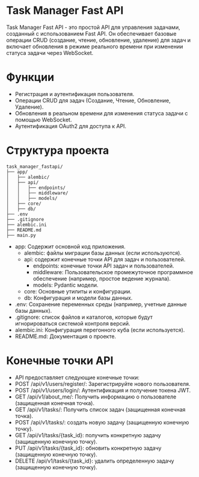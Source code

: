 # Task Manager Fast API

Task Manager Fast API - это простой API для управления задачами, созданный с использованием Fast API. Он обеспечивает базовые операции CRUD (создание, чтение, обновление, удаление) для задач и включает обновления в режиме реального времени при изменении статуса задачи через WebSocket.

# Функции
  
  - Регистрация и аутентификация пользователя.
  - Операции CRUD для задач (Создание, Чтение, Обновление, Удаление).
  - Обновления в реальном времени для изменения статуса задачи с помощью WebSocket.
  - Аутентификация OAuth2 для доступа к API.

# Структура проекта 
```
task_manager_fastapi/
├── app/
│   ├── alembic/
│   ├── api/
│   │   ├── endpoints/
│   │   ├── middleware/
│   │   ├── models/
│   ├── core/
│   ├── db/
├── .env
├── .gitignore
├── alembic.ini
├── README.md
├── main.py
```


- app: Содержит основной код приложения.
    - alembic: файлы миграции базы данных (если используются).
    - api: содержит конечные точки API для задач и пользователей.
        - endpoints: конечные точки API задач и пользователей.
        - middleware: Пользовательское промежуточное программное обеспечение (например, простое ведение журнала).
        - models: Pydantic модели.
    - core: Основные утилиты и конфигурации.
    - db: Конфигурация и модели базы данных.
- .env: Сохранение переменных среды (например, учетные данные базы данных).
- .gitignore: список файлов и каталогов, которые будут игнорироваться системой контроля версий.
- alembic.ini: Конфигурация перегонного куба (если используется).
- README.md: Документация о проекте.

# Конечные точки API

 - API предоставляет следующие конечные точки:
 - POST /api/v1/users/register/: Зарегистрируйте нового пользователя.
 - POST /api/v1/users/login/: Аутентификация и получение токена JWT.
 - GET /api/v1/about_me/: Получить информацию о пользователе (защищенная конечная точка).
 - GET /api/v1/tasks/: Получить список задач (защищенная конечная точка).
 - POST /api/v1/tasks/: создать новую задачу (защищенную конечную точку).
 - GET /api/v1/tasks/{task_id}: получить конкретную задачу (защищенную конечную точку).
 - PUT /api/v1/tasks/{task_id}: обновить конкретную задачу (защищенную конечную точку).
 - DELETE /api/v1/tasks/{task_id}: удалить определенную задачу (защищенную конечную точку).

